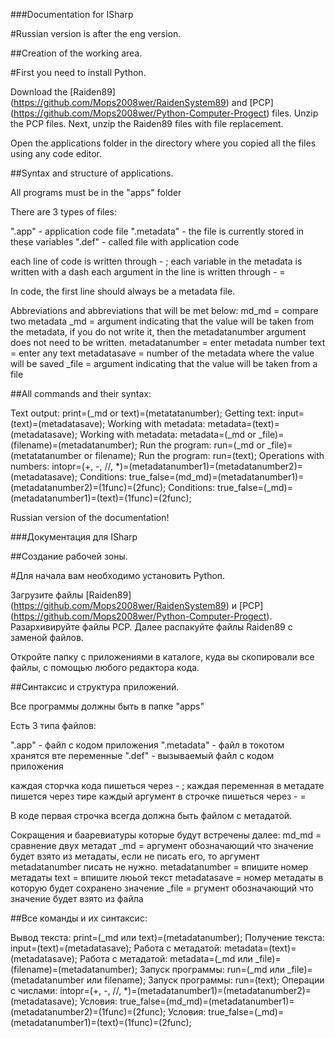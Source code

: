 ###Documentation for ISharp

#Russian version is after the eng version.

##Creation of the working area.

#First you need to install Python.

Download the [Raiden89] (https://github.com/Mops2008wer/RaidenSystem89) and [PCP] (https://github.com/Mops2008wer/Python-Computer-Progect) files.
Unzip the PCP files. Next, unzip the Raiden89 files with file replacement.

Open the applications folder in the directory where you copied all the files using any code editor.

##Syntax and structure of applications.

All programs must be in the "apps" folder

There are 3 types of files:

".app" - application code file
".metadata" - the file is currently stored in these variables
".def" - called file with application code

each line of code is written through - ;
each variable in the metadata is written with a dash
each argument in the line is written through - =

In code, the first line should always be a metadata file.

Abbreviations and abbreviations that will be met below:
md_md = compare two metadata
_md = argument indicating that the value will be taken from the metadata, if you do not write it, then the metadatanumber argument does not need to be written.
metadatanumber = enter metadata number
text = enter any text
metadatasave = number of the metadata where the value will be saved
_file = argument indicating that the value will be taken from a file

##All commands and their syntax:

Text output: print=(_md or text)=(metatatanumber);
Getting text: input=(text)=(metadatasave);
Working with metadata: metadata=(text)=(metadatasave);
Working with metadata: metadata=(_md or _file)=(filename)=(metadatanumber);
Run the program: run=(_md or _file)=(metatatanumber or filename);
Run the program: run=(text);
Operations with numbers: intopr=(+, -, //, *)=(metadatanumber1)=(metadatanumber2)=(metadatasave);
Conditions: true_false=(md_md)=(metadatanumber1)=(metadatanumber2)=(1func)=(2func);
Conditions: true_false=(_md)=(metadatanumber1)=(text)=(1func)=(2func);

Russian version of the documentation!

###Документация для ISharp

##Создание рабочей зоны.

#Для начала вам необходимо установить Python.

Загрузите файлы [Raiden89] (https://github.com/Mops2008wer/RaidenSystem89) и [PCP] (https://github.com/Mops2008wer/Python-Computer-Progect).
Разархивируйте файлы PCP. Далее распакуйте файлы Raiden89 с заменой файлов.

Откройте папку с приложениями в каталоге, куда вы скопировали все файлы, с помощью любого редактора кода.

##Синтаксис и структура приложений.

Все программы должны быть в папке "apps"

Есть 3 типа файлов:

".app" - файл с кодом приложения
".metadata" - файл в токотом хранятся вте переменные
".def" - вызываемый файл с кодом приложения

каждая сторчка кода пишеться через - ;
каждая переменная в метадате пишется через тире
каждый аргумент в строчке пишеться через - =

В коде первая строчка всегда должна быть файлом с метадатой.

Сокращения и бааревиатуры которые будут встречены далее:
md_md = сравнение двух метадат
_md = аргумент обозначающий что значение будет взято из метадаты, если не писать его, то аргумент metadatanumber писать не нужно.
metadatanumber  = впишите номер метадаты
text = впишите люьой текст
metadatasave = номер метадаты в которую будет сохранено значение
_file = ргумент обозначающий что значение будет взято из файла

##Все команды и их синтаксис:

Вывод текста: print=(_md или text)=(metadatanumber);
Получение текста: input=(text)=(metadatasave);
Работа с метадатой: metadata=(text)=(metadatasave);
Работа с метадатой: metadata=(_md или _file)=(filename)=(metadatanumber);
Запуск программы: run=(_md или _file)=(metadatanumber или filename);
Запуск программы: run=(text);
Операции с числами: intopr=(+, -, //, *)=(metadatanumber1)=(metadatanumber2)=(metadatasave);
Условия: true_false=(md_md)=(metadatanumber1)=(metadatanumber2)=(1func)=(2func);
Условия: true_false=(_md)=(metadatanumber1)=(text)=(1func)=(2func);
